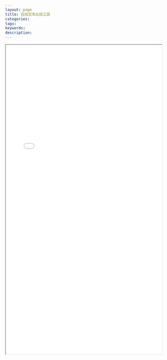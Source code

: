 ```yaml
---
layout: page
title: 在线文本比较工具
categories:
tags:
keywords:
description:
---
```






<iframe src="/pictures_for_blog/app/text_compare/main.html" width="100%" height="1000em" marginwidth="10%"></iframe>

